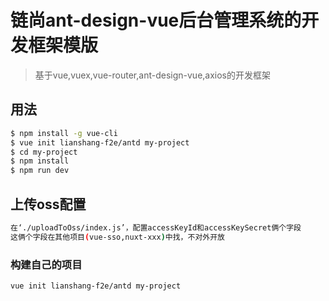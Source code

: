 # 链尚ant-design-vue后台管理系统的开发框架模版

> 基于vue,vuex,vue-router,ant-design-vue,axios的开发框架

## 用法

``` bash
$ npm install -g vue-cli
$ vue init lianshang-f2e/antd my-project
$ cd my-project
$ npm install
$ npm run dev
```

## 上传oss配置
``` bash
在‘./uploadToOss/index.js’，配置accessKeyId和accessKeySecret俩个字段
这俩个字段在其他项目(vue-sso,nuxt-xxx)中找，不对外开放
```

### 构建自己的项目

``` bash
vue init lianshang-f2e/antd my-project
```
